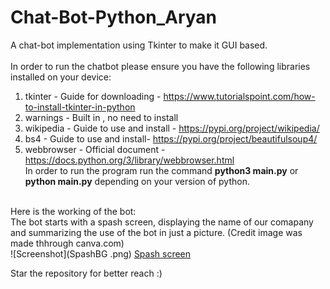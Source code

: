 # Chat-Bot-Python_Aryan
A chat-bot implementation using Tkinter to make it GUI based.<br><br>
In order to run the chatbot please ensure you have the following libraries installed on your device:
  1) tkinter - Guide for downloading - https://www.tutorialspoint.com/how-to-install-tkinter-in-python <br>
  2) warnings - Built in , no need to install<br>
  3) wikipedia - Guide to use and install - https://pypi.org/project/wikipedia/<br>
  4) bs4 - Guide to use and install- https://pypi.org/project/beautifulsoup4/<br>
  5) webbrowser - Official document - https://docs.python.org/3/library/webbrowser.html<br>
In order to run the program run the command **python3 main.py** or **python main.py** depending on your version of python.<br><br>

Here is the working of the bot:<br>
The bot starts with a spash screen, displaying the name of our comapany and summarizing the use of the bot in just a picture. (Credit image was made thhrough canva.com) <br>
![Screenshot](SpashBG .png)
[Spash screen](https://i.ibb.co/cbhWWDT/Screenshot-2021-08-12-at-9-07-45-AM.png)


Star the repository for better reach :)
